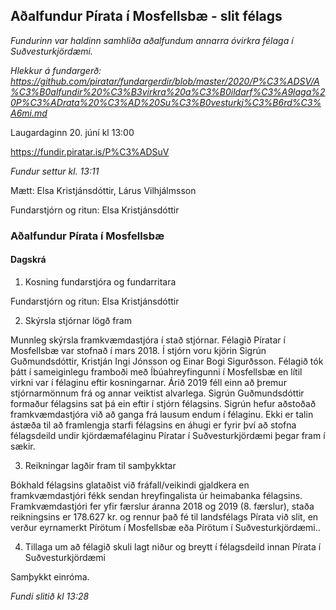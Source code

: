 ## Aðalfundur Pírata í Mosfellsbæ - slit félags

*Fundurinn var haldinn samhliða aðalfundum annarra óvirkra félaga í Suðvesturkjördæmi.*

*Hlekkur á fundargerð: https://github.com/piratar/fundargerdir/blob/master/2020/P%C3%ADSV/A%C3%B0alfundir%20%C3%B3virkra%20a%C3%B0ildarf%C3%A9laga%20P%C3%ADrata%20%C3%AD%20Su%C3%B0vesturkj%C3%B6rd%C3%A6mi.md*

Laugardaginn 20. júní kl 13:00

https://fundir.piratar.is/P%C3%ADSuV

*Fundur settur kl. 13:11*

Mætt: Elsa Kristjánsdóttir, Lárus Vilhjálmsson

Fundarstjórn og ritun: Elsa Kristjánsdóttir

### Aðalfundur Pírata í Mosfellsbæ

#### Dagskrá

1. Kosning fundarstjóra og fundarritara

Fundarstjórn og ritun: Elsa Kristjánsdóttir

2. Skýrsla stjórnar lögð fram

Munnleg skýrsla framkvæmdastjóra í stað stjórnar. Félagið Píratar í Mosfellsbæ var stofnað í mars 2018. Í stjórn voru kjörin Sigrún Guðmundsdóttir, Kristján Ingi Jónsson og Einar Bogi Sigurðsson. Félagið tók þátt í sameiginlegu framboði með Íbúahreyfingunni í Mosfellsbæ en lítil virkni var í félaginu eftir kosningarnar. Árið 2019 féll einn að þremur stjórnarmönnum frá og annar veiktist alvarlega. Sigrún Guðmundsdóttir formaður félagsins sat þá ein eftir í stjórn félagsins. Sigrún hefur aðstoðað framkvæmdastjóra við að ganga frá lausum endum í félaginu. Ekki er talin ástæða til að framlengja starfi félagsins en áhugi er fyrir því að stofna félagsdeild undir kjördæmafélaginu Píratar í Suðvesturkjördæmi þegar fram í sækir.

3. Reikningar lagðir fram til samþykktar

Bókhald félagsins glataðist við fráfall/veikindi gjaldkera en framkvæmdastjóri fékk sendan hreyfingalista úr heimabanka félagsins. Framkvæmdastjóri fer yfir færslur áranna 2018 og 2019 (8. færslur), staða reikningsins er 178.627 kr. og rennur það fé til landsfélags Pírata við slit, en verður eyrnamerkt Pírötum í Mosfellsbæ eða Pírötum í Suðvesturkjördæmi..

4. Tillaga um að félagið skuli lagt niður og breytt í félagsdeild innan Pírata í Suðvesturkjördæmi

Samþykkt einróma.

*Fundi slitið kl 13:28*
